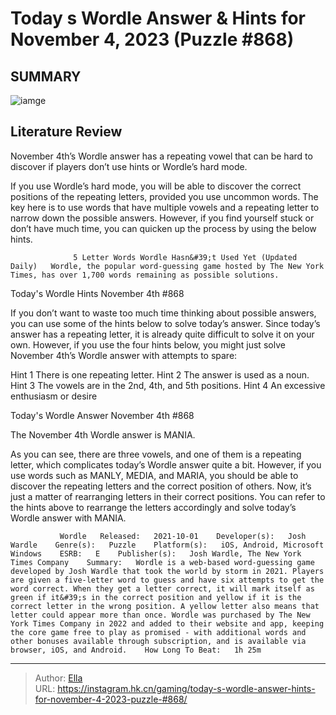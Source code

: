 # Today s Wordle Answer &amp; Hints for November 4, 2023 (Puzzle #868)


## SUMMARY 

![iamge](https://static1.srcdn.com/wordpress/wp-content/uploads/2023/11/today-s-wordle-answer-hints-for-november-4-2023-puzzle-868.jpg)

## Literature Review

November 4th’s Wordle answer has a repeating vowel that can be hard to discover if players don’t use hints or Wordle’s hard mode.





If you use Wordle’s hard mode, you will be able to discover the correct positions of the repeating letters, provided you use uncommon words. The key here is to use words that have multiple vowels and a repeating letter to narrow down the possible answers. However, if you find yourself stuck or don’t have much time, you can quicken up the process by using the below hints.




                  5 Letter Words Wordle Hasn&#39;t Used Yet (Updated Daily)   Wordle, the popular word-guessing game hosted by The New York Times, has over 1,700 words remaining as possible solutions.     


 Today&#39;s Wordle Hints 
November 4th #868
          

If you don’t want to waste too much time thinking about possible answers, you can use some of the hints below to solve today’s answer. Since today’s answer has a repeating letter, it is already quite difficult to solve it on your own. However, if you use the four hints below, you might just solve November 4th’s Wordle answer with attempts to spare:

 Hint 1  There is one repeating letter.   Hint 2  The answer is used as a noun.   Hint 3  The vowels are in the 2nd, 4th, and 5th positions.   Hint 4  An excessive enthusiasm or desire   








 Today&#39;s Wordle Answer 
November 4th #868
          

The November 4th Wordle answer is MANIA.

As you can see, there are three vowels, and one of them is a repeating letter, which complicates today’s Wordle answer quite a bit. However, if you use words such as MANLY, MEDIA, and MARIA, you should be able to discover the repeating letters and the correct position of others. Now, it’s just a matter of rearranging letters in their correct positions. You can refer to the hints above to rearrange the letters accordingly and solve today’s Wordle answer with MANIA.

               Wordle   Released:   2021-10-01    Developer(s):   Josh Wardle    Genre(s):   Puzzle    Platform(s):   iOS, Android, Microsoft Windows    ESRB:   E    Publisher(s):   Josh Wardle, The New York Times Company    Summary:   Wordle is a web-based word-guessing game developed by Josh Wardle that took the world by storm in 2021. Players are given a five-letter word to guess and have six attempts to get the word correct. When they get a letter correct, it will mark itself as green if it&#39;s in the correct position and yellow if it is the correct letter in the wrong position. A yellow letter also means that letter could appear more than once. Wordle was purchased by The New York Times Company in 2022 and added to their website and app, keeping the core game free to play as promised - with additional words and other bonuses available through subscription, and is available via browser, iOS, and Android.    How Long To Beat:   1h 25m      

---

> Author: [Ella](https://instagram.hk.cn/)  
> URL: https://instagram.hk.cn/gaming/today-s-wordle-answer-hints-for-november-4-2023-puzzle-#868/  

